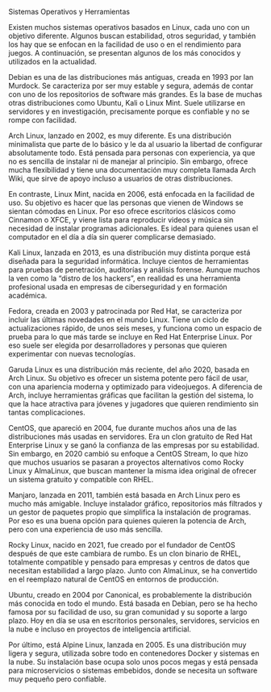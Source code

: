 Sistemas Operativos y Herramientas

Existen muchos sistemas operativos basados en Linux, cada uno con un objetivo diferente. Algunos buscan estabilidad, otros seguridad, y también los hay que se enfocan en la facilidad de uso o en el rendimiento para juegos. A continuación, se presentan algunos de los más conocidos y utilizados en la actualidad.

Debian es una de las distribuciones más antiguas, creada en 1993 por Ian Murdock. Se caracteriza por ser muy estable y segura, además de contar con uno de los repositorios de software más grandes. Es la base de muchas otras distribuciones como Ubuntu, Kali o Linux Mint. Suele utilizarse en servidores y en investigación, precisamente porque es confiable y no se rompe con facilidad.

Arch Linux, lanzado en 2002, es muy diferente. Es una distribución minimalista que parte de lo básico y le da al usuario la libertad de configurar absolutamente todo. Está pensada para personas con experiencia, ya que no es sencilla de instalar ni de manejar al principio. Sin embargo, ofrece mucha flexibilidad y tiene una documentación muy completa llamada Arch Wiki, que sirve de apoyo incluso a usuarios de otras distribuciones.

En contraste, Linux Mint, nacida en 2006, está enfocada en la facilidad de uso. Su objetivo es hacer que las personas que vienen de Windows se sientan cómodas en Linux. Por eso ofrece escritorios clásicos como Cinnamon o XFCE, y viene lista para reproducir videos y música sin necesidad de instalar programas adicionales. Es ideal para quienes usan el computador en el día a día sin querer complicarse demasiado.

Kali Linux, lanzada en 2013, es una distribución muy distinta porque está diseñada para la seguridad informática. Incluye cientos de herramientas para pruebas de penetración, auditorías y análisis forense. Aunque muchos la ven como la “distro de los hackers”, en realidad es una herramienta profesional usada en empresas de ciberseguridad y en formación académica.

Fedora, creada en 2003 y patrocinada por Red Hat, se caracteriza por incluir las últimas novedades en el mundo Linux. Tiene un ciclo de actualizaciones rápido, de unos seis meses, y funciona como un espacio de prueba para lo que más tarde se incluye en Red Hat Enterprise Linux. Por eso suele ser elegida por desarrolladores y personas que quieren experimentar con nuevas tecnologías.

Garuda Linux es una distribución más reciente, del año 2020, basada en Arch Linux. Su objetivo es ofrecer un sistema potente pero fácil de usar, con una apariencia moderna y optimizado para videojuegos. A diferencia de Arch, incluye herramientas gráficas que facilitan la gestión del sistema, lo que la hace atractiva para jóvenes y jugadores que quieren rendimiento sin tantas complicaciones.

CentOS, que apareció en 2004, fue durante muchos años una de las distribuciones más usadas en servidores. Era un clon gratuito de Red Hat Enterprise Linux y se ganó la confianza de las empresas por su estabilidad. Sin embargo, en 2020 cambió su enfoque a CentOS Stream, lo que hizo que muchos usuarios se pasaran a proyectos alternativos como Rocky Linux y AlmaLinux, que buscan mantener la misma idea original de ofrecer un sistema gratuito y compatible con RHEL.

Manjaro, lanzada en 2011, también está basada en Arch Linux pero es mucho más amigable. Incluye instalador gráfico, repositorios más filtrados y un gestor de paquetes propio que simplifica la instalación de programas. Por eso es una buena opción para quienes quieren la potencia de Arch, pero con una experiencia de uso más sencilla.

Rocky Linux, nacido en 2021, fue creado por el fundador de CentOS después de que este cambiara de rumbo. Es un clon binario de RHEL, totalmente compatible y pensado para empresas y centros de datos que necesitan estabilidad a largo plazo. Junto con AlmaLinux, se ha convertido en el reemplazo natural de CentOS en entornos de producción.

Ubuntu, creado en 2004 por Canonical, es probablemente la distribución más conocida en todo el mundo. Está basada en Debian, pero se ha hecho famosa por su facilidad de uso, su gran comunidad y su soporte a largo plazo. Hoy en día se usa en escritorios personales, servidores, servicios en la nube e incluso en proyectos de inteligencia artificial.

Por último, está Alpine Linux, lanzada en 2005. Es una distribución muy ligera y segura, utilizada sobre todo en contenedores Docker y sistemas en la nube. Su instalación base ocupa solo unos pocos megas y está pensada para microservicios o sistemas embebidos, donde se necesita un software muy pequeño pero confiable.
